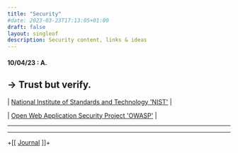 ```yaml
---
title: "Security"
#date: 2023-03-23T17:13:05+01:00
draft: false
layout: singleof
description: Security content, links & ideas
---
```

#### 10/04/23 : A.

## -> Trust but verify.

| [National Institute of Standards and Technology 'NIST'](https://www.nist.gov/) |

| [ Open Web Application Security Project 'OWASP'](https://owasp.org/Top10/) |

---
---
+[[ [Journal](../journal) ]]+